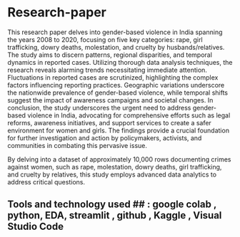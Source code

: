 # Research-paper
This research paper delves into gender-based violence in India spanning the years 2008 to 2020, focusing on five key categories: rape, girl trafficking, dowry deaths, molestation, and cruelty by husbands/relatives. The study aims to discern patterns, regional disparities, and temporal dynamics in reported cases. Utilizing thorough data analysis techniques, the research reveals alarming trends necessitating immediate attention. Fluctuations in reported cases are scrutinized, highlighting the complex factors influencing reporting practices. Geographic variations underscore the nationwide prevalence of gender-based violence, while temporal shifts suggest the impact of awareness campaigns and societal changes. In conclusion, the study underscores the urgent need to address gender-based violence in India, advocating for comprehensive efforts such as legal reforms, awareness initiatives, and support services to create a safer environment for women and girls. The findings provide a crucial foundation for further investigation and action by policymakers, activists, and communities in combating this pervasive issue.

By delving into a dataset of approximately 10,000 rows documenting crimes against women, such as rape, molestation, dowry deaths, girl trafficking, and cruelty by relatives, this study employs advanced data analytics to address critical questions.

## Tools and technology used ## : google colab , python, EDA, streamlit , github , Kaggle ,  Visual Studio Code
